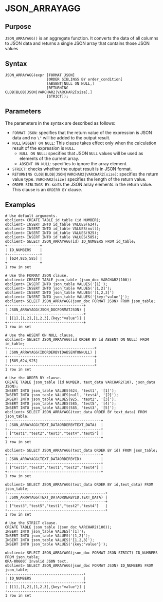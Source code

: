 # JSON_ARRAYAGG

## Purpose

`JSON_ARRAYAGG()` is an aggregate function. It converts the data of all columns to JSON data and returns a single JSON array that contains those JSON values

## Syntax

```shell
JSON_ARRAYAGG(expr [FORMAT JSON]
                   [ORDER SIBLINGS BY order_condition]
                   [ABSENT|NULL ON NULL,]
                   [RETURNING  CLOB|BLOB|JSON|VARCHAR2|VARCHAR2[size],]
                   [STRICT]);
```

## Parameters

The parameters in the syntax are described as follows:

- `FORMAT JSON`: specifies that the return value of the expression is JSON data and no `\"` will be added to the output result.
- `NULL|ABSENT ON NULL`: This clause takes effect only when the calculation result of the expression is `NULL`.
   - `NULL ON NULL`: specifies that JSON `NULL` values will be used as elements of the current array.
   - `ABSENT ON NULL`: specifies to ignore the array element.
- `STRICT`: checks whether the output result is in JSON format.
- `RETURNING CLOB|BLOB|JSON|VARCHAR2|VARCHAR2[size]`: specifies the return value type. `VARCHAR2[size]` specifies the length of the return value.
- `ORDER SIBLINGS BY`: sorts the JSON array elements in the return value. This clause is an `ORDERR BY` clause.

## Examples

```shell
# Use default arguments.
obclient> CREATE TABLE id_table (id NUMBER);
obclient> INSERT INTO id_table VALUES(624);
obclient> INSERT INTO id_table VALUES(null);
obclient> INSERT INTO id_table VALUES(925);
obclient> INSERT INTO id_table VALUES(585);
obclient> SELECT JSON_ARRAYAGG(id) ID_NUMBERS FROM id_table;
+---------------+
| ID_NUMBERS    |
+---------------+
| [624,925,585] |
+---------------+
1 row in set

# Use the FORMAT JSON clause.
obclient> CREATE TABLE json_table (json_doc VARCHAR2(100))
obclient> INSERT INTO json_table VALUES('[1]');
obclient> INSERT INTO json_table VALUES('[1,2]');
obclient> INSERT INTO json_table VALUES('[1,2,3]')
obclient> INSERT INTO json_table VALUES('{key:"value"}');
obclient> SELECT JSON_ARRAYAGG(json_doc FORMAT JSON) FROM json_table;
+-----------------------------------+
| JSON_ARRAYAGG(JSON_DOCFORMATJSON) |
+-----------------------------------+
| [[1],[1,2],[1,2,3],{key:"value"}] |
+-----------------------------------+
1 row in set

# Use the ABSENT ON NULL clause.
obclient> SELECT JSON_ARRAYAGG(id ORDER BY id ABSENT ON NULL) FROM id_table;
+----------------------------------------+
| JSON_ARRAYAGG(IDORDERBYIDABSENTONNULL) |
+----------------------------------------+
| [585,624,925]                          |
+----------------------------------------+
1 row in set

# Use the ORDER BY clause.
CREATE TABLE json_table (id NUMBER, text_data VARCHAR2(10), json_data JSON);
INSERT INTO json_table VALUES(624, 'test1', '[1]');
INSERT INTO json_table VALUES(null, 'test4', '[2]');
INSERT INTO json_table VALUES(925, 'test2', '[3]');
INSERT INTO json_table VALUES(585, 'test5', '[4]');
INSERT INTO json_table VALUES(585, 'test3', '[5]');
obclient> SELECT JSON_ARRAYAGG(text_data ORDER BY text_data) FROM json_table;
+-------------------------------------------+
| JSON_ARRAYAGG(TEXT_DATAORDERBYTEXT_DATA)  |
+-------------------------------------------+
| ["test1","test2","test3","test4","test5"] |
+-------------------------------------------+
1 row in set

obclient> SELECT JSON_ARRAYAGG(text_data ORDER BY id) FROM json_table;
+-------------------------------------------+
| JSON_ARRAYAGG(TEXT_DATAORDERBYID)         |
+-------------------------------------------+
| ["test5","test3","test1","test2","test4"] |
+-------------------------------------------+
1 row in set

obclient> SELECT JSON_ARRAYAGG(text_data ORDER BY id,text_data) FROM json_table;
+---------------------------------------------+
| JSON_ARRAYAGG(TEXT_DATAORDERBYID,TEXT_DATA) |
+---------------------------------------------+
| ["test3","test5","test1","test2","test4"]   |
+---------------------------------------------+
1 row in set

# Use the STRICT clause.
CREATE TABLE json_table (json_doc VARCHAR2(100));
INSERT INTO json_table VALUES('[1]');
INSERT INTO json_table VALUES('[1,2]');
INSERT INTO json_table VALUES('[1,2,3]');
INSERT INTO json_table VALUES('{key:"value"}');

obclient> SELECT JSON_ARRAYAGG(json_doc FORMAT JSON STRICT) ID_NUMBERS FROM json_table;
ORA-00600: Invalid JSON text.
obclient> SELECT JSON_ARRAYAGG(json_doc FORMAT JSON) ID_NUMBERS FROM json_table;
+-----------------------------------+
| ID_NUMBERS                        |
+-----------------------------------+
| [[1],[1,2],[1,2,3],{key:"value"}] |
+-----------------------------------+
1 row in set

```
